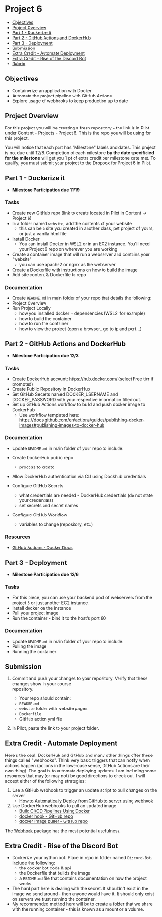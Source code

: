 # Project 6

- [Objectives](#Objectives)
- [Project Overview](#Project-Overview)
- [Part 1 - Dockerize it](#Part-1---Dockerize-it)
- [Part 2 - GitHub Actions and DockerHub](#Part-2---GitHub-Actions-and-DockerHub)
- [Part 3 - Deployment](#Part-3---Deployment)
- [Submission](#Submission)
- [Extra Credit - Automate Deployment](#Extra-Credit---Automate-Deployment)
- [Extra Credit - Rise of the Discord Bot](#Extra-Credit---Rise-of-the-Discord-Bot)
- [Rubric](Rubric.md)

## Objectives

- Containerize an application with Docker
- Automate the project pipeline with GitHub Actions
- Explore usage of webhooks to keep production up to date

## Project Overview

For this project you will be creating a fresh repository - the link is in Pilot under Content - Projects - Project 6. This is the repo you will be using for this project.

You will notice that each part has "Milestone" labels and dates. This project is not due until 12/8. Completion of each milestone **by the date specificied for the milestone** will get you 1 pt of extra credit per milestone date met. To qualify, you must submit your project to the Dropbox for Project 6 in Pilot.

## Part 1 - Dockerize it

- **Milestone Participation due 11/19**

### Tasks

- Create new GitHub repo (link to create located in Pilot in Content -> Project 6)
- In a folder named `website`, add the contents of your website
  - this can be a site you created in another class, pet project of yours, or just a vanilla html file
- Install Docker
  - You can install Docker in WSL2 or in an EC2 instance. You'll need your Project 6 repo on wherever you are working
- Create a container image that will run a webserver and contains your "website"
  - you can use apache2 or nginx as the webserver
- Create a Dockerfile with instructions on how to build the image
- Add site content & Dockerfile to repo

### Documentation

- Create `README.md` in main folder of your repo that details the following:
- Project Overview
- Run Project Locally
  - how you installed docker + dependencies (WSL2, for example)
  - how to build the container
  - how to run the container
  - how to view the project (open a browser...go to ip and port...)

## Part 2 - GitHub Actions and DockerHub

- **Milestone Participation due 12/3**

### Tasks

- Create DockerHub account: https://hub.docker.com/ (select Free tier if prompted)
- Create Public Repository in DockerHub
- Set GitHub Secrets named DOCKER_USERNAME and DOCKER_PASSWORD with your respective information filled out.
- Set up GitHub Actions workflow to build and push docker image to DockerHub
  - Use workflow templated here: https://docs.github.com/en/actions/guides/publishing-docker-images#publishing-images-to-docker-hub

### Documentation

- Update `README.md` in main folder of your repo to include:

- Create DockerHub public repo
  - process to create
- Allow DockerHub authentication via CLI using Dockhub credentials
- Configure GitHub Secrets
  - what credentials are needed - DockerHub credentials (do not state your credentials)
  - set secrets and secret names
- Configure GitHub Workflow
  - variables to change (repository, etc.)

### Resources

- [GitHub Actions - Docker Docs](https://docs.docker.com/ci-cd/github-actions/)

## Part 3 - Deployment

- **Milestone Participation due 12/6**

### Tasks

- For this piece, you can use your backend pool of webservers from the project 5 or just another EC2 instance.
- Install docker on the instance
- Pull your project image
- Run the container - bind it to the host's port 80

### Documentation

- Update `README.md` in main folder of your repo to include:
- Pulling the image
- Running the container

## Submission

1. Commit and push your changes to your repository. Verify that these changes show in your course  
   repository.

   - Your repo should contain:
   - `README.md`
   - `website` folder with website pages
   - `Dockerfile`
   - GitHub action yml file

2. In Pilot, paste the link to your project folder.

## Extra Credit - Automate Deployment

Here's the deal. DockerHub and GitHub and many other things offer these things called "webhooks". Think very basic triggers that can notify when actions happen (actions in the lowercase sense, GitHub Actions are their own thing). The goal is to automate deploying updates. I am including some resources that may (or may not) be good directions to check out. I will accept either of the following strategies:

1. Use a GitHub webhook to trigger an update script to pull changes on the server
   - [How to Automatically Deploy from GitHub to server using webhook](https://betterprogramming.pub/how-to-automatically-deploy-from-github-to-server-using-webhook-79f837dcc4f4)
2. Use DockerHub webhooks to pull an updated image
   - [Build CI/CD Pipelines Using Docker](https://circleci.com/blog/build-cicd-piplines-using-docker/)
   - [docker hook - GitHub repo](https://github.com/schickling/docker-hook)
   - [docker image puller - GitHub repo](https://github.com/tuxity/docker-image-puller)

The [Webhook](https://github.com/adnanh/webhook) package has the most potential usefulness.

## Extra Credit - Rise of the Discord Bot

- Dockerize your python bot. Place in repo in folder named `Discord-Bot`. Include the following:
  - the docker bot code & api
  - the Dockerfile that builds the image
  - a `README.md` file that contains documentation on how the project works
- The hard part here is dealing with the secret. It shouldn't exist in the image we send around - then anyone would have it. It should only exist on servers we trust running the container.
- My recommended method here will be to create a folder that we share with the running container - this is known as a mount or a volume.
